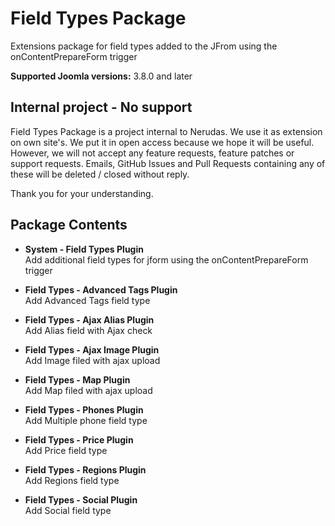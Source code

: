 # Field Types Package
Extensions package for field types added to the JFrom using the onContentPrepareForm trigger

**Supported Joomla versions:** 3.8.0 and later  


## Internal project - No support
Field Types Package is a project internal to Nerudas. We use it as extension on own site's. We put it in open access because we hope it will be useful. However, we will not accept any feature requests, feature patches or support requests. Emails, GitHub Issues and Pull Requests containing any of these will be deleted / closed without reply.

Thank you for your understanding.


## Package Contents
* **System - Field Types Plugin**  
Add additional field types for jform using the onContentPrepareForm trigger

* **Field Types - Advanced Tags Plugin**  
Add Advanced Tags field type

* **Field Types - Ajax Alias Plugin**  
Add Alias field with Ajax check

* **Field Types - Ajax Image Plugin**  
Add Image filed with ajax upload

* **Field Types - Map Plugin**  
Add Map filed with ajax upload

* **Field Types - Phones Plugin**  
Add Multiple phone field type

* **Field Types - Price Plugin**  
Add Price field type

* **Field Types - Regions Plugin**  
Add Regions field type

* **Field Types - Social Plugin**  
Add Social field type